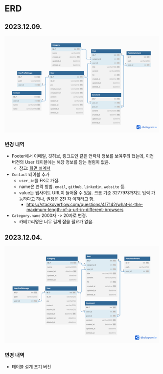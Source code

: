 # ERD

## 2023.12.09.

![ERD](resources/ERD-231209.png)

### 변경 내역

- Footer에서 이메일, 깃허브, 링크드인 같은 연락처 정보를 보여주려 했는데, 이전 버전의 User 테이블에는 해당 정보를 담는 컬럼이 없음.
    - 참고: [화면 설계서](https://github.com/cheesecat47/myBlog/blob/main/docs/pages.md)
- `Contact` 테이블 추가
    - `user_id`를 FK로 가짐.
    - name은 연락 방법. `email`, `github`, `linkedin`, `website` 등.
    - value는 웹사이트 URL이 들어올 수 있음. 크롬 기준 32779자까지도 입력 가능하다고 하나, 권장은 2천 자 이하라고 함.
        - https://stackoverflow.com/questions/417142/what-is-the-maximum-length-of-a-url-in-different-browsers
- `Category.name` 2000자 -> 20자로 변경.
    - 카테고리명은 너무 길게 잡을 필요가 없음.

## 2023.12.04.

![ERD](resources/ERD-231206.png)

### 변경 내역

- 테이블 설계 초기 버전
